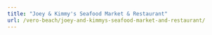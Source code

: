 ```yaml
---
title: "Joey & Kimmy's Seafood Market & Restaurant"
url: /vero-beach/joey-and-kimmys-seafood-market-and-restaurant/
---
```

